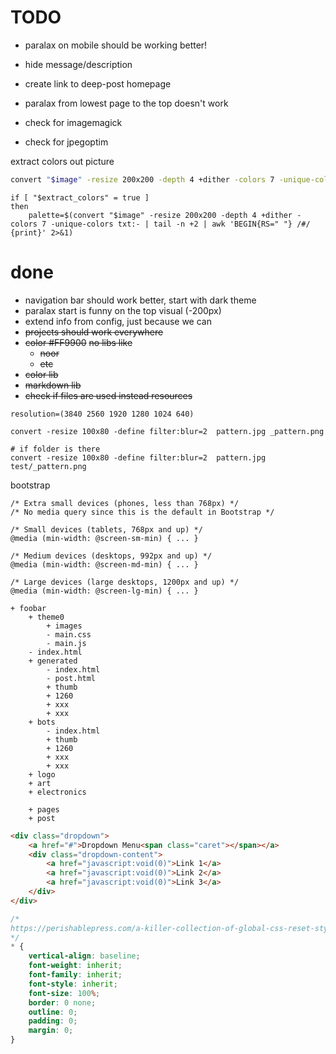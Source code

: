 # TODO

- paralax on mobile should be working better!
- hide message/description
- create link to deep-post homepage
- paralax from lowest page to the top doesn't work

- check for imagemagick
- check for jpegoptim



extract colors out picture

```bash
convert "$image" -resize 200x200 -depth 4 +dither -colors 7 -unique-colors txt
```

```
if [ "$extract_colors" = true ]
then
	palette=$(convert "$image" -resize 200x200 -depth 4 +dither -colors 7 -unique-colors txt:- | tail -n +2 | awk 'BEGIN{RS=" "} /#/ {print}' 2>&1)
```

# done

- navigation bar should work better, start with dark theme
- paralax start is funny on the top visual (-200px)
- extend info from config, just because we can
- ~~projects should work everywhere~~
- ~~color #FF9900~~
~~no libs like~~
	- ~~noor~~
	- ~~etc~~
- ~~color lib~~
- ~~markdown lib~~
- ~~check if files are used instead resources~~


```
resolution=(3840 2560 1920 1280 1024 640)
```


```
convert -resize 100x80 -define filter:blur=2  pattern.jpg _pattern.png
```

```
# if folder is there
convert -resize 100x80 -define filter:blur=2  pattern.jpg test/_pattern.png
```



bootstrap
```
/* Extra small devices (phones, less than 768px) */
/* No media query since this is the default in Bootstrap */

/* Small devices (tablets, 768px and up) */
@media (min-width: @screen-sm-min) { ... }

/* Medium devices (desktops, 992px and up) */
@media (min-width: @screen-md-min) { ... }

/* Large devices (large desktops, 1200px and up) */
@media (min-width: @screen-lg-min) { ... }
```



```
+ foobar
	+ theme0
		+ images
		- main.css
		- main.js
	- index.html
	+ generated
		- index.html
		- post.html
		+ thumb
		+ 1260
		+ xxx
		+ xxx
	+ bots
		- index.html
		+ thumb
		+ 1260
		+ xxx
		+ xxx
	+ logo
	+ art
	+ electronics

	+ pages
	+ post
```



```html
<div class="dropdown">
	<a href="#">Dropdown Menu<span class="caret"></span></a>
	<div class="dropdown-content">
		<a href="javascript:void(0)">Link 1</a>
		<a href="javascript:void(0)">Link 2</a>
		<a href="javascript:void(0)">Link 3</a>
	</div>
</div>
```



```css
/*
https://perishablepress.com/a-killer-collection-of-global-css-reset-styles/
*/
* {
	vertical-align: baseline;
	font-weight: inherit;
	font-family: inherit;
	font-style: inherit;
	font-size: 100%;
	border: 0 none;
	outline: 0;
	padding: 0;
	margin: 0;
}
```